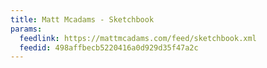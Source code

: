 ```yaml
---
title: Matt Mcadams - Sketchbook
params:
  feedlink: https://mattmcadams.com/feed/sketchbook.xml
  feedid: 498affbecb5220416a0d929d35f47a2c
---
```


